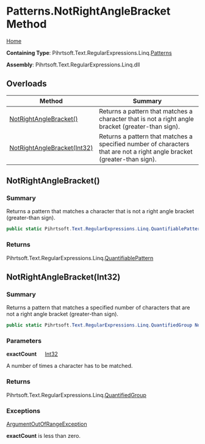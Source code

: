 # Patterns\.NotRightAngleBracket Method

[Home](../../../../../../README.md)

**Containing Type**: Pihrtsoft\.Text\.RegularExpressions\.Linq\.[Patterns](../README.md)

**Assembly**: Pihrtsoft\.Text\.RegularExpressions\.Linq\.dll

## Overloads

| Method | Summary |
| ------ | ------- |
| [NotRightAngleBracket()](#Pihrtsoft_Text_RegularExpressions_Linq_Patterns_NotRightAngleBracket) | Returns a pattern that matches a character that is not a right angle bracket \(greater\-than sign\)\. |
| [NotRightAngleBracket(Int32)](#Pihrtsoft_Text_RegularExpressions_Linq_Patterns_NotRightAngleBracket_System_Int32_) | Returns a pattern that matches a specified number of characters that are not a right angle bracket \(greater\-than sign\)\. |

## NotRightAngleBracket\(\) <a name="Pihrtsoft_Text_RegularExpressions_Linq_Patterns_NotRightAngleBracket"></a>

### Summary

Returns a pattern that matches a character that is not a right angle bracket \(greater\-than sign\)\.

```csharp
public static Pihrtsoft.Text.RegularExpressions.Linq.QuantifiablePattern NotRightAngleBracket()
```

### Returns

Pihrtsoft\.Text\.RegularExpressions\.Linq\.[QuantifiablePattern](../../QuantifiablePattern/README.md)

## NotRightAngleBracket\(Int32\) <a name="Pihrtsoft_Text_RegularExpressions_Linq_Patterns_NotRightAngleBracket_System_Int32_"></a>

### Summary

Returns a pattern that matches a specified number of characters that are not a right angle bracket \(greater\-than sign\)\.

```csharp
public static Pihrtsoft.Text.RegularExpressions.Linq.QuantifiedGroup NotRightAngleBracket(int exactCount)
```

### Parameters

**exactCount** &emsp; [Int32](https://docs.microsoft.com/en-us/dotnet/api/system.int32)

A number of times a character has to be matched\.

### Returns

Pihrtsoft\.Text\.RegularExpressions\.Linq\.[QuantifiedGroup](../../QuantifiedGroup/README.md)

### Exceptions

[ArgumentOutOfRangeException](https://docs.microsoft.com/en-us/dotnet/api/system.argumentoutofrangeexception)

**exactCount** is less than zero\.

